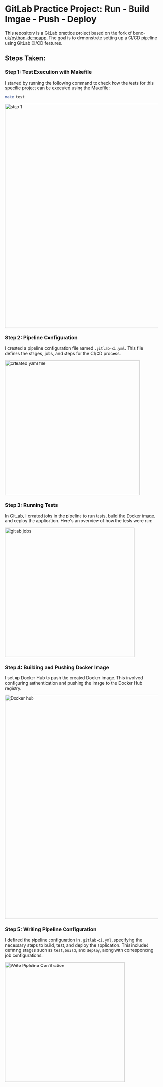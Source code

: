 # GitLab Practice Project: Run - Build imgae - Push - Deploy

This repository is a GitLab practice project based on the fork of [benc-uk/python-demoapp](https://github.com/benc-uk/python-demoapp.git). The goal is to demonstrate setting up a CI/CD pipeline using GitLab CI/CD features.

## Steps Taken:

### Step 1: Test Execution with Makefile

I started by running the following command to check how the tests for this specific project can be executed using the Makefile:

```bash
make test
```
<img width="738" alt="step 1" src="https://github.com/nishathmhd/Gitlab-DevOps-Project/assets/117710744/a0d8f37a-648f-4584-8bb4-91648b9d33b7">


### Step 2: Pipeline Configuration

I created a pipeline configuration file named `.gitlab-ci.yml`. This file defines the stages, jobs, and steps for the CI/CD process.

<img width="444" alt="crteated yaml file" src="https://github.com/nishathmhd/Gitlab-DevOps-Project/assets/117710744/6c6c2ddf-6e7f-4e70-82bb-14aea7f8903f">


### Step 3: Running Tests

In GitLab, I created jobs in the pipeline to run tests, build the Docker image, and deploy the application. Here's an overview of how the tests were run:

<img width="427" alt="gitlab jobs" src="https://github.com/nishathmhd/Gitlab-DevOps-Project/assets/117710744/ffa55f93-65c2-415e-b2e3-3b6ea4ec3c4b">


### Step 4: Building and Pushing Docker Image

I set up Docker Hub to push the created Docker image. This involved configuring authentication and pushing the image to the Docker Hub registry.

<img width="738" alt="Docker hub" src="https://github.com/nishathmhd/Gitlab-DevOps-Project/assets/117710744/cd95b538-2082-40d9-95f2-eebbdd1fb39a">


### Step 5: Writing Pipeline Configuration

I defined the pipeline configuration in `.gitlab-ci.yml`, specifying the necessary steps to build, test, and deploy the application. This included defining stages such as `test`, `build`, and `deploy`, along with corresponding job configurations.

<img width="394" alt="Write Pipleline Confifration" src="https://github.com/nishathmhd/Gitlab-DevOps-Project/assets/117710744/99f0a12f-a454-47b2-b3e9-5c97e43a42a7">

